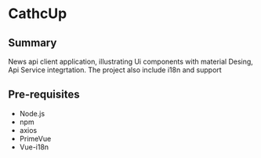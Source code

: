 # CathcUp

## Summary
News api client application, illustrating Ui components with material Desing, Api Service integrtation. The project also include i18n and support

## Pre-requisites
- Node.js
- npm
- axios
- PrimeVue
- Vue-i18n